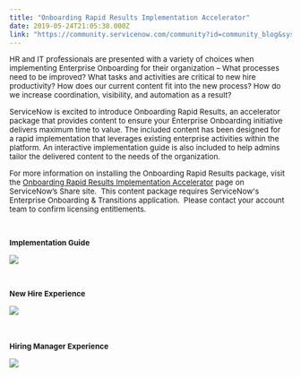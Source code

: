 ```yaml
---
title: "Onboarding Rapid Results Implementation Accelerator"
date: 2019-05-24T21:05:38.000Z
link: "https://community.servicenow.com/community?id=community_blog&sys_id=74edef2adbe1f3445129a851ca9619ce"
---
```

<p><span style="font-size: 10pt;">HR and IT professionals are presented with a variety of choices when implementing Enterprise Onboarding for their organization – What processes need to be improved? What tasks and activities are critical to new hire productivity? How does our current content fit into the new process? How do we increase coordination, visibility, and automation as a result?</span></p>
<p><span style="font-size: 10pt;">ServiceNow is excited to introduce Onboarding Rapid Results, an accelerator package that provides content to ensure your Enterprise Onboarding initiative delivers maximum time to value. The included content has been designed for a rapid implementation that leverages existing enterprise activities within the platform. An interactive implementation guide is also included to help admins tailor the delivered content to the needs of the organization.</span></p>
<p><span style="font-size: 10pt;">For more information on installing the Onboarding Rapid Results package, visit the <a href="https://developer.servicenow.com/app.do#!/share/contents/8535483_onboarding_rapid_results3?t&#61;PRODUCT_DETAILS" target="_blank" rel="noopener noreferrer nofollow">Onboarding Rapid Results Implementation Accelerator</a> page on ServiceNow’s Share site.  This content package requires ServiceNow&#39;s Enterprise Onboarding &amp; Transitions application.  Please contact your account team to confirm licensing entitlements.</span></p>
<p><span style="font-size: 10pt;"> </span></p>
<p><span style="font-size: 10pt;"><strong>Implementation Guide</strong></span></p>
<p><img style="max-width: 100%; max-height: 480px;" src="https://community.servicenow.com/8c7a5825db65f344e0e80b55ca961942.iix" /></p>
<p> </p>
<p><span style="font-size: 10pt;"><strong>New Hire Experience</strong></span></p>
<p><img style="max-width: 100%; max-height: 480px;" src="https://community.servicenow.com/bd7a1c25db65f344e0e80b55ca961993.iix" /> </p>
<p style="text-align: left;"> </p>
<p style="text-align: left;"><strong><span style="font-size: 10pt;">Hiring Manager Experience</span></strong><span style="font-size: 10pt;"><a href="https://developer.servicenow.com/app.do#!/share/contents/8535483_onboarding_rapid_results3?t&#61;PRODUCT_DETAILS" target="_blank" rel="noopener noreferrer nofollow"><br /></a></span></p>
<p style="text-align: left;"><strong><img style="max-width: 100%; max-height: 480px;" src="https://community.servicenow.com/deba54e5db65f344e0e80b55ca961970.iix" /></strong></p>
<p> </p>